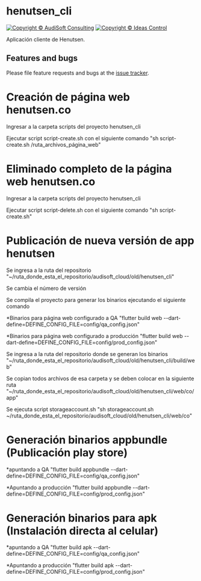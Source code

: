 # henutsen_cli
[![Copyright © AudiSoft Consulting][audisoft_badge]][audisoft_url] [![Copyright © Ideas Control][ideas_badge]][ideas_url]

[audisoft_badge]: https://img.shields.io/badge/Copyright%20%C2%A9%202020%20-AudiSoft-orange (Copyright © AudiSoft Consulting)
[audisoft_url]: https://www.audisoft.com/

[ideas_badge]: https://img.shields.io/badge/Copyright%20%C2%A9%202020%20-Ideas%20Control-orange (Copyright © Ideas Control)
[ideas_url]: https://www.ideascontrol.com/

Aplicación cliente de Henutsen.

## Features and bugs
Please file feature requests and bugs at the [issue tracker][tracker].

[tracker]: https://github.com/Henutsen/chainway_r6_plugin/issues


# Creación de página web henutsen.co

Ingresar a la carpeta scripts del proyecto henutsen_cli

Ejecutar script script-create.sh con el siguiente comando 
"sh script-create.sh /ruta_archivos_página_web"

# Eliminado completo de la página web henutsen.co

Ingresar a la carpeta scripts del proyecto henutsen_cli

Ejecutar script script-delete.sh con el siguiente comando 
"sh script-create.sh"

# Publicación de nueva versión de app henutsen 

Se ingresa a la ruta del repositorio 
"~/ruta_donde_esta_el_repositorio/audisoft_cloud/old/henutsen_cli" 

Se cambia el número de versión

Se compila el proyecto para generar los binarios ejecutando el siguiente comando

*Binarios para página web configurado a QA
"flutter build web --dart-define=DEFINE_CONFIG_FILE=config/qa_config.json" 

*Binarios para página web configurado a producción
"flutter build web --dart-define=DEFINE_CONFIG_FILE=config/prod_config.json" 


Se ingresa a la ruta del repositorio donde se generan los binarios
"~/ruta_donde_esta_el_repositorio/audisoft_cloud/old/henutsen_cli/build/web" 

Se copian todos archivos de esa carpeta y se deben colocar en la siguiente ruta 
"~/ruta_donde_esta_el_repositorio/audisoft_cloud/old/henutsen_cli/web/co/app"

Se ejecuta script storageaccount.sh
"sh storageaccount.sh ~/ruta_donde_esta_el_repositorio/audisoft_cloud/old/henutsen_cli/web/co"

# Generación binarios appbundle (Publicación play store) 
*apuntando a QA
"flutter build appbundle --dart-define=DEFINE_CONFIG_FILE=config/qa_config.json"

*Apuntando a producción
"flutter build appbundle --dart-define=DEFINE_CONFIG_FILE=config/prod_config.json"

# Generación binarios para apk (Instalación directa al celular) 

*apuntando a QA
"flutter build apk --dart-define=DEFINE_CONFIG_FILE=config/qa_config.json"

*Apuntando a producción
"flutter build apk --dart-define=DEFINE_CONFIG_FILE=config/prod_config.json"






